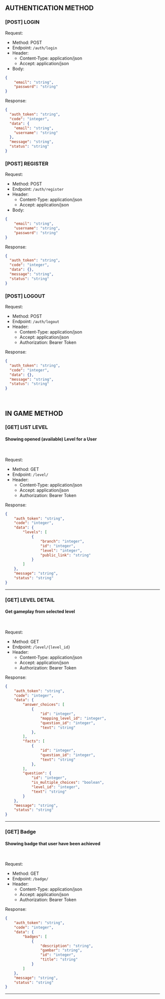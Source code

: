 ## AUTHENTICATION METHOD

### [POST] LOGIN
Request:
- Method: POST
- Endpoint: `/auth/login`
- Header:
    - Content-Type: application/json
    - Accept: application/json
- Body:
```json
{
    "email": "string",
    "password": "string"
}
```

Response:
```json
{
  "auth_token": "string",
  "code": "integer",
  "data": {
    "email": "string",
    "username": "string"
  },
  "message": "string",
  "status": "string"
}
```

### [POST] REGISTER
Request:
- Method: POST
- Endpoint: `/auth/register`
- Header:
    - Content-Type: application/json
    - Accept: application/json
- Body:
```json
{
    "email": "string",
    "username": "string",
    "password": "string"
}
```

Response:
```json
{
  "auth_token": "string",
  "code": "integer",
  "data": {},
  "message": "string",
  "status": "string"
}
```

### [POST] LOGOUT
Request:
- Method: POST
- Endpoint: `/auth/logout`
- Header:
    - Content-Type: application/json
    - Accept: application/json
    - Authorization: Bearer Token

Response:
```json
{
  "auth_token": "string",
  "code": "integer",
  "data": {},
  "message": "string",
  "status": "string"
}
```

<br/>

## IN GAME METHOD

### [GET] LIST LEVEL 
#### Showing opened (available) Level for a User

<br/>

Request:
- Method: GET
- Endpoint: `/level/`
- Header:
    - Content-Type: application/json
    - Accept: application/json
    - Authorization: Bearer Token

Response:
```json
{
    "auth_token": "string",
    "code": "integer",
    "data": {
        "levels": [
            {
                "branch": "integer",
                "id": "integer",
                "level": "integer",
                "public_link": "string"
            }
        ]
    },
    "message": "string",
    "status": "string"
}
```

<hr/>

### [GET] LEVEL DETAIL
#### Get gameplay from selected level

<br/>

Request:
- Method: GET
- Endpoint: `/level/{level_id}`
- Header:
    - Content-Type: application/json
    - Accept: application/json
    - Authorization: Bearer Token

Response:
```json
{
    "auth_token": "string",
    "code": "integer",
    "data": {
        "answer_choices": [
            {
                "id": "integer",
                "mapping_level_id": "integer",
                "question_id": "integer",
                "text": "string"
            },
        ],
        "facts": [
            {
                "id": "integer",
                "question_id": "integer",
                "text": "string"
            },
        ],
        "question": {
            "id": "integer",
            "is_multiple_choices": "boolean",
            "level_id": "integer",
            "text": "string"
        }
    },
    "message": "string",
    "status": "string"
}
```

<hr/>

### [GET] Badge
#### Showing badge that user have been achieved

<br/>

Request:
- Method: GET
- Endpoint: `/badge/`
- Header:
    - Content-Type: application/json
    - Accept: application/json
    - Authorization: Bearer Token

Response:
```json
{
    "auth_token": "string",
    "code": "integer",
    "data": {
        "badges": [
            {
                "description": "string",
                "gambar": "string",
                "id": "integer",
                "title": "string"
            }
        ]
    },
    "message": "string",
    "status": "string"
}
```

<hr/>